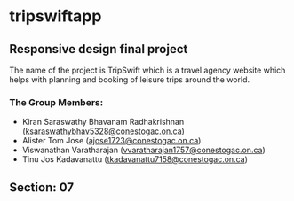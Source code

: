 # tripswiftapp

## Responsive design final project

The name of the project is TripSwift which is a travel agency website which helps with
planning and booking of leisure trips around the world.

### The Group Members:

- Kiran Saraswathy Bhavanam Radhakrishnan (ksaraswathybhav5328@conestogac.on.ca)
- Alister Tom Jose (ajose1723@conestogac.on.ca)
- Viswanathan Varatharajan (vvaratharajan1757@conestogac.on.ca)
- Tinu Jos Kadavanattu (tkadavanattu7158@conestogac.on.ca)

## Section: 07
